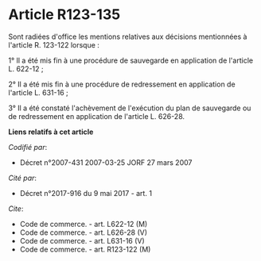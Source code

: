 # Article R123-135

Sont radiées d'office les mentions relatives aux décisions mentionnées à l'article R. 123-122 lorsque :

1° Il a été mis fin à une procédure de sauvegarde en application de l'article L. 622-12 ;

2° Il a été mis fin à une procédure de redressement en application de l'article L. 631-16 ;

3° Il a été constaté l'achèvement de l'exécution du plan de sauvegarde ou de redressement en application de l'article L.
626-28.

**Liens relatifs à cet article**

_Codifié par_:

  - Décret n°2007-431 2007-03-25 JORF 27 mars 2007

_Cité par_:

  - Décret n°2017-916 du 9 mai 2017 - art. 1

_Cite_:

  - Code de commerce. - art. L622-12 (M)
  - Code de commerce. - art. L626-28 (V)
  - Code de commerce. - art. L631-16 (V)
  - Code de commerce. - art. R123-122 (M)

